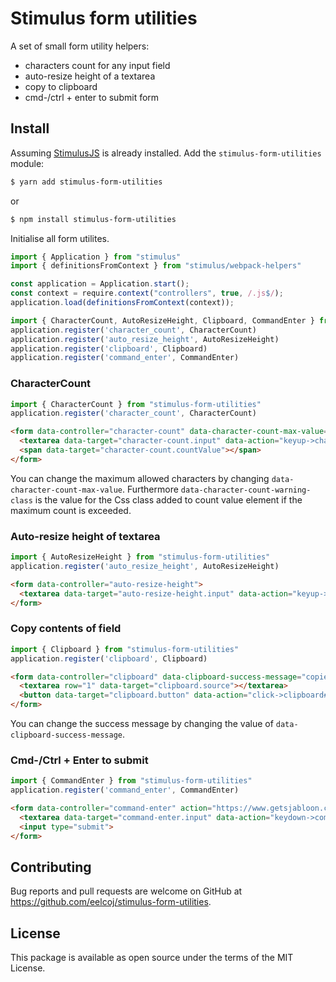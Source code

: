 # Stimulus form utilities
A set of small form utility helpers:

- characters count for any input field
- auto-resize height of a textarea
- copy to clipboard
- cmd-/ctrl + enter to submit form

## Install

Assuming [StimulusJS](https://stimulusjs.org) is already installed. Add the `stimulus-form-utilities` module:

```bash
$ yarn add stimulus-form-utilities
```

or

```bash
$ npm install stimulus-form-utilities
```

Initialise all form utilites.
```javascript
import { Application } from "stimulus"
import { definitionsFromContext } from "stimulus/webpack-helpers"

const application = Application.start();
const context = require.context("controllers", true, /.js$/);
application.load(definitionsFromContext(context));

import { CharacterCount, AutoResizeHeight, Clipboard, CommandEnter } from "stimulus-form-utilities"
application.register('character_count', CharacterCount)
application.register('auto_resize_height', AutoResizeHeight)
application.register('clipboard', Clipboard)
application.register('command_enter', CommandEnter)
```

### CharacterCount
```javascript
import { CharacterCount } from "stimulus-form-utilities"
application.register('character_count', CharacterCount)
```

```html
<form data-controller="character-count" data-character-count-max-value="10" data-character-count-warning-class="text-red">
  <textarea data-target="character-count.input" data-action="keyup->character-count#update"></textarea>
  <span data-target="character-count.countValue"></span>
</form>
```
You can change the maximum allowed characters by changing `data-character-count-max-value`. Furthermore `data-character-count-warning-class` is the value for the Css class added to count value element if the maximum count is exceeded.

### Auto-resize height of textarea
```javascript
import { AutoResizeHeight } from "stimulus-form-utilities"
application.register('auto_resize_height', AutoResizeHeight)
```

```html
<form data-controller="auto-resize-height">
  <textarea data-target="auto-resize-height.input" data-action="keyup->auto-resize-height#update"></textarea>
</form>
```

### Copy contents of field
```javascript
import { Clipboard } from "stimulus-form-utilities"
application.register('clipboard', Clipboard)
```

```html
<form data-controller="clipboard" data-clipboard-success-message="copied" data-clipboard-error-message="error">
  <textarea row="1" data-target="clipboard.source"></textarea>
  <button data-target="clipboard.button" data-action="click->clipboard#copy">copy</button>
</form>
```

You can change the success message by changing the value of `data-clipboard-success-message`.

### Cmd-/Ctrl + Enter to submit
```javascript
import { CommandEnter } from "stimulus-form-utilities"
application.register('command_enter', CommandEnter)
```

```html
<form data-controller="command-enter" action="https://www.getsjabloon.com">
  <textarea data-target="command-enter.input" data-action="keydown->command-enter#submit"></textarea>
  <input type="submit">
</form>
```

## Contributing

Bug reports and pull requests are welcome on GitHub at <https://github.com/eelcoj/stimulus-form-utilities>.

## License

This package is available as open source under the terms of the MIT License.
